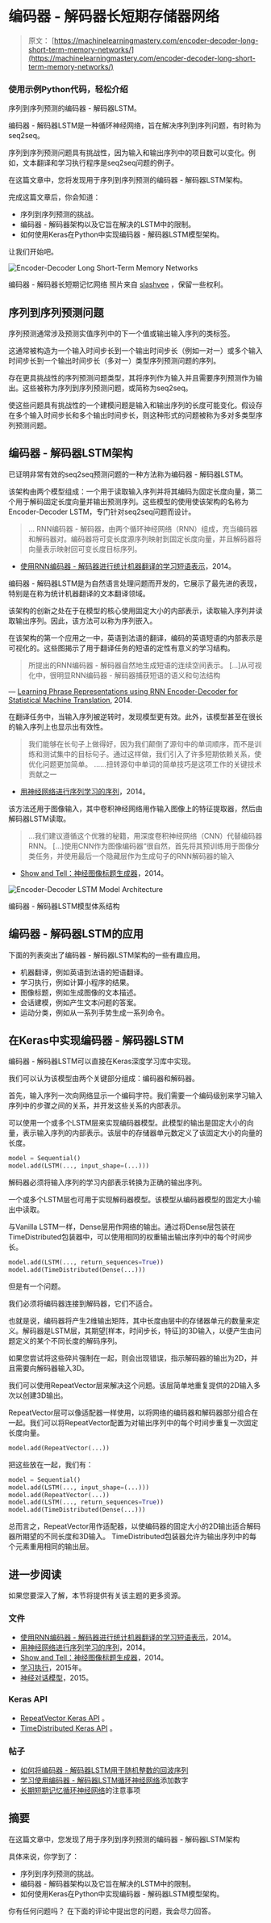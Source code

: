 # 编码器 - 解码器长短期存储器网络

> 原文： [https://machinelearningmastery.com/encoder-decoder-long-short-term-memory-networks/](https://machinelearningmastery.com/encoder-decoder-long-short-term-memory-networks/)

### 使用示例Python代码，轻松介绍
序列到序列预测的编码器 - 解码器LSTM。

编码器 - 解码器LSTM是一种循环神经网络，旨在解决序列到序列问题，有时称为seq2seq。

序列到序列预测问题具有挑战性，因为输入和输出序列中的项目数可以变化。例如，文本翻译和学习执行程序是seq2seq问题的例子。

在这篇文章中，您将发现用于序列到序列预测的编码器 - 解码器LSTM架构。

完成这篇文章后，你会知道：

*   序列到序列预测的挑战。
*   编码器 - 解码器架构以及它旨在解决的LSTM中的限制。
*   如何使用Keras在Python中实现编码器 - 解码器LSTM模型架构。

让我们开始吧。

![Encoder-Decoder Long Short-Term Memory Networks](img/c1cac01eed6e2d603129617a1e7921a8.jpg)

编码器 - 解码器长短期记忆网络
照片来自 [slashvee](https://www.flickr.com/photos/slashvee/14992713152/) ，保留一些权利。

## 序列到序列预测问题

序列预测通常涉及预测实值序列中的下一个值或输出输入序列的类标签。

这通常被构造为一个输入时间步长到一个输出时间步长（例如一对一）或多个输入时间步长到一个输出时间步长（多对一）类型序列预测问题的序列。

存在更具挑战性的序列预测问题类型，其将序列作为输入并且需要序列预测作为输出。这些被称为序列到序列预测问题，或简称为seq2seq。

使这些问题具有挑战性的一个建模问题是输入和输出序列的长度可能变化。假设存在多个输入时间步长和多个输出时间步长，则这种形式的问题被称为多对多类型序列预测问题。

## 编码器 - 解码器LSTM架构

已证明非常有效的seq2seq预测问题的一种方法称为编码器 - 解码器LSTM。

该架构由两个模型组成：一个用于读取输入序列并将其编码为固定长度向量，第二个用于解码固定长度向量并输出预测序列。这些模型的使用使该架构的名称为Encoder-Decoder LSTM，专门针对seq2seq问题而设计。

> ... RNN编码器 - 解码器，由两个循环神经网络（RNN）组成，充当编码器和解码器对。编码器将可变长度源序列映射到固定长度向量，并且解码器将向量表示映射回可变长度目标序列。

- [使用RNN编码器 - 解码器进行统计机器翻译的学习短语表示](https://arxiv.org/abs/1406.1078)，2014。

编码器 - 解码器LSTM是为自然语言处理问题而开发的，它展示了最先进的表现，特别是在称为统计机器翻译的文本翻译领域。

该架构的创新之处在于在模型的核心使用固定大小的内部表示，读取输入序列并读取输出序列。因此，该方法可以称为序列嵌入。

在该架构的第一个应用之一中，英语到法语的翻译，编码的英语短语的内部表示是可视化的。这些图揭示了用于翻译任务的短语的定性有意义的学习结构。

> 所提出的RNN编码器 - 解码器自然地生成短语的连续空间表示。 [...]从可视化中，很明显RNN编码器 - 解码器捕获短语的语义和句法结构

— [Learning Phrase Representations using RNN Encoder-Decoder for Statistical Machine Translation](https://arxiv.org/abs/1406.1078), 2014.

在翻译任务中，当输入序列被逆转时，发现模型更有效。此外，该模型甚至在很长的输入序列上也显示出有效性。

> 我们能够在长句子上做得好，因为我们颠倒了源句中的单词顺序，而不是训练和测试集中的目标句子。通过这样做，我们引入了许多短期依赖关系，使优化问题更加简单。 ......扭转源句中单词的简单技巧是这项工作的关键技术贡献之一

- [用神经网络进行序列学习的序列](https://arxiv.org/abs/1409.3215)，2014。

该方法还用于图像输入，其中卷积神经网络用作输入图像上的特征提取器，然后由解码器LSTM读取。

> ...我们建议遵循这个优雅的秘籍，用深度卷积神经网络（CNN）代替编码器RNN。 [...]使用CNN作为图像编码器“很自然，首先将其预训练用于图像分类任务，并使用最后一个隐藏层作为生成句子的RNN解码器的输入

- [Show and Tell：神经图像标题生成器](https://arxiv.org/abs/1411.4555)，2014。

![Encoder-Decoder LSTM Model Architecture](img/4bcb998fc39d11b4abf0c21d80e57c76.jpg)

编码器 - 解码器LSTM模型体系结构

## 编码器 - 解码器LSTM的应用

下面的列表突出了编码器 - 解码器LSTM架构的一些有趣应用。

*   机器翻译，例如英语到法语的短语翻译。
*   学习执行，例如计算小程序的结果。
*   图像标题，例如生成图像的文本描述。
*   会话建模，例如产生文本问题的答案。
*   运动分类，例如从一系列手势生成一系列命令。

## 在Keras中实现编码器 - 解码器LSTM

编码器 - 解码器LSTM可以直接在Keras深度学习库中实现。

我们可以认为该模型由两个关键部分组成：编码器和解码器。

首先，输入序列一次向网络显示一个编码字符。我们需要一个编码级别来学习输入序列中的步骤之间的关系，并开发这些关系的内部表示。

可以使用一个或多个LSTM层来实现编码器模型。此模型的输出是固定大小的向量，表示输入序列的内部表示。该层中的存储器单元数定义了该固定大小的向量的长度。

```py
model = Sequential()
model.add(LSTM(..., input_shape=(...)))
```

解码器必须将输入序列的学习内部表示转换为正确的输出序列。

一个或多个LSTM层也可用于实现解码器模型。该模型从编码器模型的固定大小输出中读取。

与Vanilla LSTM一样，Dense层用作网络的输出。通过将Dense层包装在TimeDistributed包装器中，可以使用相同的权重输出输出序列中的每个时间步长。

```py
model.add(LSTM(..., return_sequences=True))
model.add(TimeDistributed(Dense(...)))
```

但是有一个问题。

我们必须将编码器连接到解码器，它们不适合。

也就是说，编码器将产生2维输出矩阵，其中长度由层中的存储器单元的数量来定义。解码器是LSTM层，其期望[样本，时间步长，特征]的3D输入，以便产生由问题定义的某个不同长度的解码序列。

如果您尝试将这些碎片强制在一起，则会出现错误，指示解码器的输出为2D，并且需要向解码器输入3D。

我们可以使用RepeatVector层来解决这个问题。该层简单地重复提供的2D输入多次以创建3D输出。

RepeatVector层可以像适配器一样使用，以将网络的编码器和解码器部分组合在一起。我们可以将RepeatVector配置为对输出序列中的每个时间步重复一次固定长度向量。

```py
model.add(RepeatVector(...))
```

把这些放在一起，我们有：

```py
model = Sequential()
model.add(LSTM(..., input_shape=(...)))
model.add(RepeatVector(...))
model.add(LSTM(..., return_sequences=True))
model.add(TimeDistributed(Dense(...)))
```

总而言之，RepeatVector用作适配器，以使编码器的固定大小的2D输出适合解码器所期望的不同长度和3D输入。 TimeDistributed包装器允许为输出序列中的每个元素重用相同的输出层。

## 进一步阅读

如果您要深入了解，本节将提供有关该主题的更多资源。

### 文件

*   [使用RNN编码器 - 解码器进行统计机器翻译的学习短语表示](https://arxiv.org/abs/1406.1078)，2014。
*   [用神经网络进行序列学习的序列](https://arxiv.org/abs/1409.3215)，2014。
*   [Show and Tell：神经图像标题生成器](https://arxiv.org/abs/1411.4555)，2014。
*   [学习执行](http://arxiv.org/abs/1410.4615)，2015年。
*   [神经对话模型](https://arxiv.org/abs/1506.05869)，2015。

### Keras API

*   [RepeatVector Keras API](https://keras.io/layers/core/#repeatvector) 。
*   [TimeDistributed Keras API](https://keras.io/layers/wrappers/#timedistributed) 。

### 帖子

*   [如何将编码器 - 解码器LSTM用于随机整数的回波序列](http://machinelearningmastery.com/how-to-use-an-encoder-decoder-lstm-to-echo-sequences-of-random-integers/)
*   [学习使用编码器 - 解码器LSTM循环神经网络](http://machinelearningmastery.com/learn-add-numbers-seq2seq-recurrent-neural-networks/)添加数字
*   [长期短期记忆循环神经网络](http://machinelearningmastery.com/attention-long-short-term-memory-recurrent-neural-networks/)的注意事项

## 摘要

在这篇文章中，您发现了用于序列到序列预测的编码器 - 解码器LSTM架构

具体来说，你学到了：

*   序列到序列预测的挑战。
*   编码器 - 解码器架构以及它旨在解决的LSTM中的限制。
*   如何使用Keras在Python中实现编码器 - 解码器LSTM模型架构。

你有任何问题吗？
在下面的评论中提出您的问题，我会尽力回答。